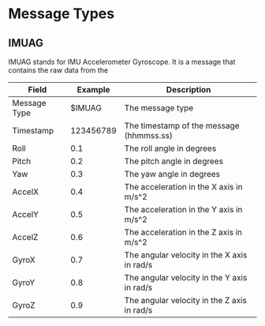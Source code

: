 # Message Types

## IMUAG

IMUAG stands for IMU Accelerometer Gyroscope. It is a message that contains the raw data from the

| Field | Example | Description |
| --- | --- | --- |
| Message Type | $IMUAG | The message type |
| Timestamp | 123456789 | The timestamp of the message (hhmmss.ss) |
| Roll | 0.1 | The roll angle in degrees |
| Pitch | 0.2 | The pitch angle in degrees |
| Yaw | 0.3 | The yaw angle in degrees |
| AccelX | 0.4 | The acceleration in the X axis in m/s^2 |  
| AccelY | 0.5 | The acceleration in the Y axis in m/s^2 |
| AccelZ | 0.6 | The acceleration in the Z axis in m/s^2 |
| GyroX | 0.7 | The angular velocity in the X axis in rad/s |
| GyroY | 0.8 | The angular velocity in the Y axis in rad/s |
| GyroZ | 0.9 | The angular velocity in the Z axis in rad/s |
